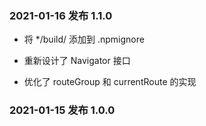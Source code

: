 ### 2021-01-16 发布 1.1.0

- 将 \*/build/ 添加到 .npmignore

- 重新设计了 Navigator 接口

- 优化了 routeGroup 和 currentRoute 的实现

### 2021-01-15 发布 1.0.0
